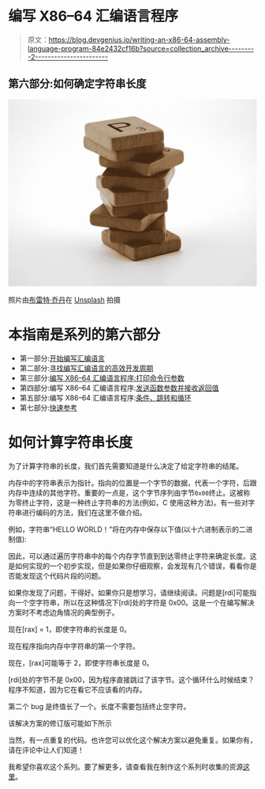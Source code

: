 # 编写 X86–64 汇编语言程序

> 原文：<https://blog.devgenius.io/writing-an-x86-64-assembly-language-program-84e2432cf16b?source=collection_archive---------2----------------------->

## 第六部分:如何确定字符串长度

![](img/da7b6482f2d7ae4677c5313dcd217732.png)

照片由[布雷特·乔丹](https://unsplash.com/@brett_jordan?utm_source=medium&utm_medium=referral)在 [Unsplash](https://unsplash.com?utm_source=medium&utm_medium=referral) 拍摄

# 本指南是系列的第六部分

*   第一部分:[开始编写汇编语言](https://medium.com/@tony.oreglia/getting-started-writing-assembly-language-8ecc116f3627)
*   第二部分:[寻找编写汇编语言的高效开发周期](https://medium.com/@tony.oreglia/finding-an-efficient-development-cycle-for-writing-assembly-language-be2092e6db6a)
*   第三部分:[编写 X86–64 汇编语言程序:打印命令行参数](https://medium.com/@tony.oreglia/writing-an-x86-64-assembly-language-program-648b6005e8e)
*   第四部分:编写 X86–64 汇编语言程序:[发送函数参数并接收返回值](https://medium.com/@tony.oreglia/writing-an-x86-64-assembly-language-program-function-arguments-and-result-dfff25970dee)
*   第五部分:编写 X86–64 汇编语言程序:[条件、跳转和循环](https://medium.com/@tony.oreglia/writing-an-x86-64-assembly-language-program-1aade03f3b9b)
*   第七部分:[快速参考](https://tony-oreglia.medium.com/writing-an-x86-64-assembly-language-program-f847d4edf577)

# 如何计算字符串长度

为了计算字符串的长度，我们首先需要知道是什么决定了给定字符串的结尾。

内存中的字符串表示为指针。指向的位置是一个字节的数据，代表一个字符，后跟内存中连续的其他字符。重要的一点是，这个字节序列由字节`0x00`终止。这被称为零终止字符，这是一种终止字符串的方法(例如，C 使用这种方法)。有一些对字符串进行编码的方法，我们在这里不做介绍。

例如，字符串“HELLO WORLD！”将在内存中保存以下值(以十六进制表示的二进制值):

因此，可以通过遍历字符串中的每个内存字节直到到达零终止字符来确定长度。这是如何实现的一个初步实现，但是如果你仔细观察，会发现有几个错误，看看你是否能发现这个代码片段的问题。

如果你发现了问题，干得好。如果你只是想学习，请继续阅读。问题是[rdi]可能指向一个空字符串，所以在这种情况下[rdi]处的字符是 0x00。这是一个在编写解决方案时不考虑边角情况的典型例子。

现在[rax] = 1，即使字符串的长度是 0。

现在程序指向内存中字符串的第一个字符。

现在，[rax]可能等于 2，即使字符串长度是 0。

[rdi]处的字节不是 0x00，因为程序直接跳过了该字节。这个循环什么时候结束？程序不知道，因为它在看它不应该看的内存。

第二个 bug 是终值长了一个。长度不需要包括终止空字符。

该解决方案的修订版可能如下所示

当然，有一点重复的代码。也许您可以优化这个解决方案以避免重复。如果你有，请在评论中让人们知道！

我希望你喜欢这个系列。要了解更多，请查看我在制作这个系列时收集的资源[这里](https://tony-oreglia.medium.com/writing-an-x86-64-assembly-language-program-f847d4edf577)。